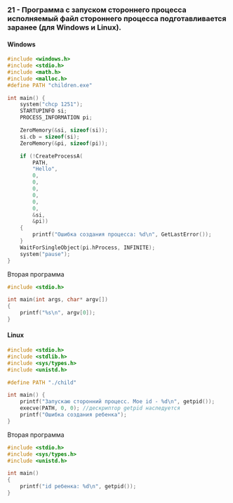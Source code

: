 ### 21 - Программа с запуском стороннего процесса исполняемый файл стороннего процесса подготавливается заранее (для Windows и Linux).

#### Windows
```C
#include <windows.h>
#include <stdio.h>
#include <math.h>
#include <malloc.h>
#define PATH "children.exe" 

int main() {
	system("chcp 1251");
	STARTUPINFO si;
	PROCESS_INFORMATION pi;

	ZeroMemory(&si, sizeof(si));
	si.cb = sizeof(si);
	ZeroMemory(&pi, sizeof(pi));

	if (!CreateProcessA(
		PATH,
		"Hello",
		0,
		0,
		0,
		0,
		0,
		0,
		&si,
		&pi))
	{
		printf("Ошибка создания процесса: %d\n", GetLastError());
	}
	WaitForSingleObject(pi.hProcess, INFINITE);
	system("pause");
}
```
Вторая программа
```C
#include <stdio.h>

int main(int args, char* argv[])
{
	printf("%s\n", argv[0]);
}
```
#### Linux

```C
#include <stdio.h>
#include <stdlib.h>
#include <sys/types.h>
#include <unistd.h>

#define PATH "./child"

int main() {
	printf("Запускаю сторонний процесс. Мое id - %d\n", getpid());
    execve(PATH, 0, 0); //дескриптор getpid наследуется
    printf("Ошибка создания ребенка");
}
```
Вторая программа
```C
#include <stdio.h>
#include <sys/types.h>
#include <unistd.h>

int main()
{
	printf("id ребенка: %d\n", getpid());
}
```
